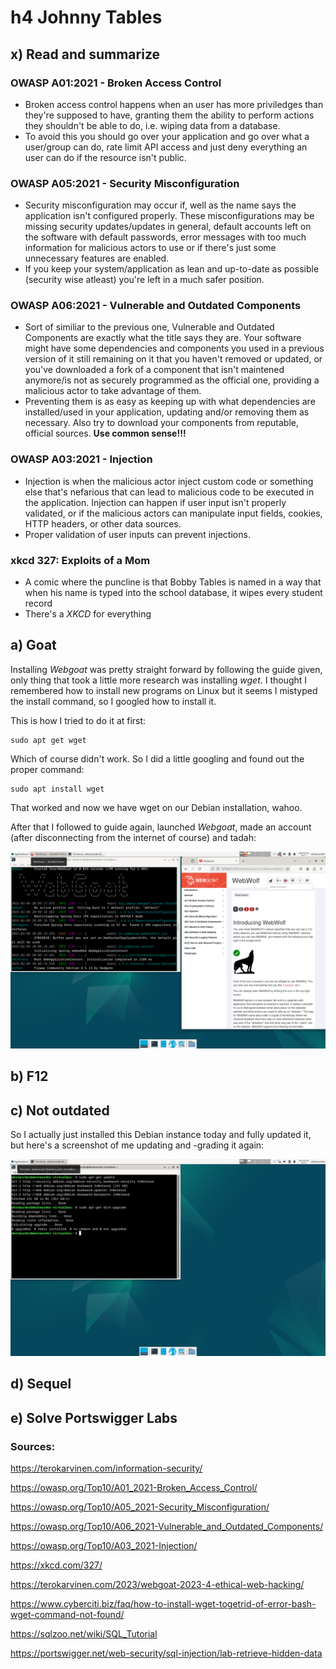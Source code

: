# h4 Johnny Tables

## x) Read and summarize

### OWASP A01:2021 - Broken Access Control

* Broken access control happens when an user has more priviledges than they're supposed to have, granting them the ability to perform actions they shouldn't be able to do, i.e. wiping data from a database.
* To avoid this you should go over your application and go over what a user/group can do, rate limit API access and just deny everything an user can do if the resource isn't public.

### OWASP A05:2021 - Security Misconfiguration

* Security misconfiguration may occur if, well as the name says the application isn't configured properly. These misconfigurations may be missing security updates/updates in general, default accounts left on the software with default passwords, error messages with too much information for malicious actors to use or if there's just some unnecessary features are enabled.
* If you keep your system/application as lean and up-to-date as possible (security wise atleast) you're left in a much safer position.

### OWASP A06:2021 - Vulnerable and Outdated Components

* Sort of similiar to the previous one, Vulnerable and Outdated Components are exactly what the title says they are. Your software might have some dependencies and components you used in a previous version of it still remaining on it that you haven't removed or updated, or you've downloaded a fork of a component that isn't maintened anymore/is not as securely programmed as the official one, providing a malicious actor to take advantage of them.
* Preventing them is as easy as keeping up with what dependencies are installed/used in your application, updating and/or removing them as necessary. Also try to download your components from reputable, official sources. **Use common sense!!!**

### OWASP A03:2021 - Injection

* Injection is when the malicious actor inject custom code or something else that's nefarious that can lead to malicious code to be executed in the application. Injection can happen if user input isn't properly validated, or if the malicious actors can manipulate input fields, cookies, HTTP headers, or other data sources.
* Proper validation of user inputs can prevent injections.

### xkcd 327: Exploits of a Mom

* A comic where the puncline is that Bobby Tables is named in a way that when his name is typed into the school database, it wipes every student record
* There's a *XKCD* for everything

## a) Goat

Installing *Webgoat* was pretty straight forward by following the guide given, only thing that took a little more research was installing *wget*.
I thought I remembered how to install new programs on Linux but it seems I mistyped the install command, so I googled how to install it.

This is how I tried to do it at first:

    sudo apt get wget
    
Which of course didn't work. So I did a little googling and found out the proper command:

    sudo apt install wget

That worked and now we have wget on our Debian installation, wahoo.

After that I followed to guide again, launched *Webgoat*, made an account (after disconnecting from the internet of course) and tadah:

![Screenshot of Webgoat running](https://github.com/whatmurder/information-security/blob/main/img/h4-a-webgoat-installed.png)

## b) F12

## c) Not outdated

So I actually just installed this Debian instance today and fully updated it, but here's a screenshot of me updating and -grading it again:

![nothing to update](https://github.com/whatmurder/information-security/blob/main/img/h4-c-not-outdated.png)



## d) Sequel

## e)  Solve Portswigger Labs

### Sources:

https://terokarvinen.com/information-security/

https://owasp.org/Top10/A01_2021-Broken_Access_Control/

https://owasp.org/Top10/A05_2021-Security_Misconfiguration/

https://owasp.org/Top10/A06_2021-Vulnerable_and_Outdated_Components/

https://owasp.org/Top10/A03_2021-Injection/

https://xkcd.com/327/

https://terokarvinen.com/2023/webgoat-2023-4-ethical-web-hacking/

https://www.cyberciti.biz/faq/how-to-install-wget-togetrid-of-error-bash-wget-command-not-found/

https://sqlzoo.net/wiki/SQL_Tutorial

https://portswigger.net/web-security/sql-injection/lab-retrieve-hidden-data
